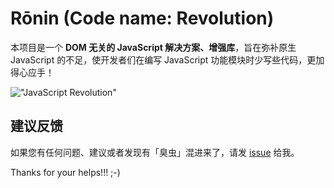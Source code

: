 # Rōnin (Code name: Revolution)

本项目是一个 **DOM 无关的 JavaScript 解决方案、增强库**，旨在弥补原生 JavaScript 的不足，使开发者们在编写 JavaScript 功能模块时少写些代码，更加得心应手！

!["JavaScript Revolution"](http://www.gravatar.com/avatar/0239a7fa2f65314bdd09e8acf2e95d1e?s=180.png "JavaScript Revolution")

## 建议反馈

如果您有任何问题、建议或者发现有「臭虫」混进来了，请发 [issue](/issues) 给我。

Thanks for your helps!!! ;-)
